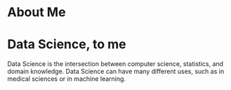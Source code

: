 # About Me




# Data Science, to me
Data Science is the intersection between computer science, statistics, and domain knowledge. Data Science can have many different uses, such as in medical sciences or in machine learning.
